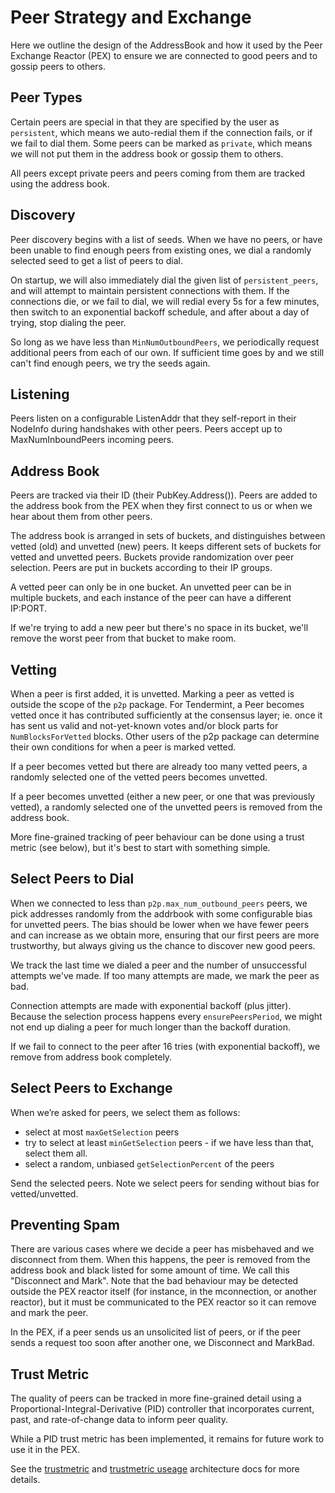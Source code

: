 # Peer Strategy and Exchange

Here we outline the design of the AddressBook
and how it used by the Peer Exchange Reactor (PEX) to ensure we are connected
to good peers and to gossip peers to others.

## Peer Types

Certain peers are special in that they are specified by the user as `persistent`,
which means we auto-redial them if the connection fails, or if we fail to dial
them.
Some peers can be marked as `private`, which means
we will not put them in the address book or gossip them to others.

All peers except private peers and peers coming from them are tracked using the
address book.

## Discovery

Peer discovery begins with a list of seeds.
When we have no peers, or have been unable to find enough peers from existing ones,
we dial a randomly selected seed to get a list of peers to dial.

On startup, we will also immediately dial the given list of `persistent_peers`,
and will attempt to maintain persistent connections with them. If the connections die, or we fail to dial,
we will redial every 5s for a few minutes, then switch to an exponential backoff schedule,
and after about a day of trying, stop dialing the peer.

So long as we have less than `MinNumOutboundPeers`, we periodically request additional peers
from each of our own. If sufficient time goes by and we still can't find enough peers,
we try the seeds again.

## Listening

Peers listen on a configurable ListenAddr that they self-report in their
NodeInfo during handshakes with other peers. Peers accept up to
MaxNumInboundPeers incoming peers.

## Address Book

Peers are tracked via their ID (their PubKey.Address()).
Peers are added to the address book from the PEX when they first connect to us or
when we hear about them from other peers.

The address book is arranged in sets of buckets, and distinguishes between
vetted (old) and unvetted (new) peers. It keeps different sets of buckets for vetted and
unvetted peers. Buckets provide randomization over peer selection. Peers are put
in buckets according to their IP groups.

A vetted peer can only be in one bucket. An unvetted peer can be in multiple buckets, and
each instance of the peer can have a different IP:PORT.

If we're trying to add a new peer but there's no space in its bucket, we'll
remove the worst peer from that bucket to make room.

## Vetting

When a peer is first added, it is unvetted.
Marking a peer as vetted is outside the scope of the `p2p` package.
For Tendermint, a Peer becomes vetted once it has contributed sufficiently
at the consensus layer; ie. once it has sent us valid and not-yet-known
votes and/or block parts for `NumBlocksForVetted` blocks.
Other users of the p2p package can determine their own conditions for when a peer is marked vetted.

If a peer becomes vetted but there are already too many vetted peers,
a randomly selected one of the vetted peers becomes unvetted.

If a peer becomes unvetted (either a new peer, or one that was previously vetted),
a randomly selected one of the unvetted peers is removed from the address book.

More fine-grained tracking of peer behaviour can be done using
a trust metric (see below), but it's best to start with something simple.

## Select Peers to Dial

When we connected to less than `p2p.max_num_outbound_peers` peers, we pick
addresses randomly from the addrbook with some configurable bias for unvetted
peers. The bias should be lower when we have fewer peers and can increase as we
obtain more, ensuring that our first peers are more trustworthy, but always
giving us the chance to discover new good peers.

We track the last time we dialed a peer and the number of unsuccessful attempts
we've made. If too many attempts are made, we mark the peer as bad.

Connection attempts are made with exponential backoff (plus jitter). Because
the selection process happens every `ensurePeersPeriod`, we might not end up
dialing a peer for much longer than the backoff duration.

If we fail to connect to the peer after 16 tries (with exponential backoff), we
remove from address book completely.

## Select Peers to Exchange

When we’re asked for peers, we select them as follows:
- select at most `maxGetSelection` peers
- try to select at least `minGetSelection` peers - if we have less than that, select them all.
- select a random, unbiased `getSelectionPercent` of the peers

Send the selected peers. Note we select peers for sending without bias for vetted/unvetted.

## Preventing Spam

There are various cases where we decide a peer has misbehaved and we disconnect from them.
When this happens, the peer is removed from the address book and black listed for
some amount of time. We call this "Disconnect and Mark".
Note that the bad behaviour may be detected outside the PEX reactor itself
(for instance, in the mconnection, or another reactor), but it must be communicated to the PEX reactor
so it can remove and mark the peer.

In the PEX, if a peer sends us an unsolicited list of peers,
or if the peer sends a request too soon after another one,
we Disconnect and MarkBad.

## Trust Metric

The quality of peers can be tracked in more fine-grained detail using a
Proportional-Integral-Derivative (PID) controller that incorporates
current, past, and rate-of-change data to inform peer quality.

While a PID trust metric has been implemented, it remains for future work
to use it in the PEX.

See the [trustmetric](https://github.com/tendermint/tendermint/blob/master/docs/architecture/adr-006-trust-metric.md)
and [trustmetric useage](https://github.com/tendermint/tendermint/blob/master/docs/architecture/adr-007-trust-metric-usage.md)
architecture docs for more details.

